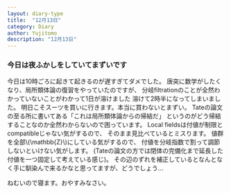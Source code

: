```yaml
---
layout: diary-type
title:  "12月13日"
category: Diary
author: Yujitomo
description: "12月13日"
---
```



### 今日は夜ふかしをしていてまずいです

今日は10時ごろに起きて起きるのが遅すぎてダメでした。
唐突に数学がしたくなり、局所類体論の復習をやっていたのですが、
分岐filtrationのことが全然わかっていないことがわかって1日が溶けました
溶けて2時半になってしまいました。
明日こそスーツを買いに行きます。本当に買わないとまずい。
Tateの論文の至る所に書いてある「これは局所類体論からの帰結だ」
というのがどう帰結することなのか全然わからないので困っています。
Local fieldsは付値が制限とcompatibleじゃない気がするので、
そのまま見比べているとミスります。
値群を全部\\(\\mathbb{Z}\\)にしている気がするので、
付値を分岐指数で割って調節しないといけない気がします。
(Tateの論文の方では閉体の完備化まで延長した付値を一つ固定して考えている感じ)。
その辺のずれを補正しているとなんとなく手に馴染んで来るかなと思ってますが、どうでしょう...

ねむいので寝ます。おやすみなさい。
